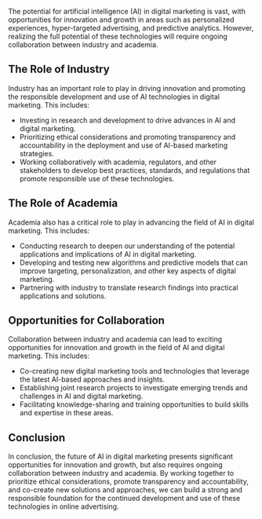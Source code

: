 
The potential for artificial intelligence (AI) in digital marketing is vast, with opportunities for innovation and growth in areas such as personalized experiences, hyper-targeted advertising, and predictive analytics. However, realizing the full potential of these technologies will require ongoing collaboration between industry and academia.

The Role of Industry
--------------------

Industry has an important role to play in driving innovation and promoting the responsible development and use of AI technologies in digital marketing. This includes:

* Investing in research and development to drive advances in AI and digital marketing.
* Prioritizing ethical considerations and promoting transparency and accountability in the deployment and use of AI-based marketing strategies.
* Working collaboratively with academia, regulators, and other stakeholders to develop best practices, standards, and regulations that promote responsible use of these technologies.

The Role of Academia
--------------------

Academia also has a critical role to play in advancing the field of AI in digital marketing. This includes:

* Conducting research to deepen our understanding of the potential applications and implications of AI in digital marketing.
* Developing and testing new algorithms and predictive models that can improve targeting, personalization, and other key aspects of digital marketing.
* Partnering with industry to translate research findings into practical applications and solutions.

Opportunities for Collaboration
-------------------------------

Collaboration between industry and academia can lead to exciting opportunities for innovation and growth in the field of AI and digital marketing. This includes:

* Co-creating new digital marketing tools and technologies that leverage the latest AI-based approaches and insights.
* Establishing joint research projects to investigate emerging trends and challenges in AI and digital marketing.
* Facilitating knowledge-sharing and training opportunities to build skills and expertise in these areas.

Conclusion
----------

In conclusion, the future of AI in digital marketing presents significant opportunities for innovation and growth, but also requires ongoing collaboration between industry and academia. By working together to prioritize ethical considerations, promote transparency and accountability, and co-create new solutions and approaches, we can build a strong and responsible foundation for the continued development and use of these technologies in online advertising.
